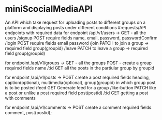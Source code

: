# miniScocialMediaAPI
An API which take request for uploading posts to different groups on a platform and displaying posts under different conditions
#requests/API endpoints with required data
for endpoint  /api/v1/users  ->
GET - all the users
/signup POST require fields name, email, password, passwordConfirm
/login POST require fields email password
/join PATCH to join a group -> required field group(groupid)
/leave PATCH to leave a group -> required field group(groupid)

for endpoint /api/v1/groups ->
GET - all the groups
POST - create a group required fields name 
/:id GET all the posts in the partiular group by groupid

for endpoint /api/v1/posts ->
POST create a post required fields heading, caption(optional), multimedia(optional), group(groupid) in which group post is to be posted
/feed GET Generate feed for a group 
/like-button PATCH like a post or unlike a post required field post(postid)
/:id GET getting a post with comments

for endpoint /api/v1/comments ->
POST create a comment required fields comment, post(postid);

